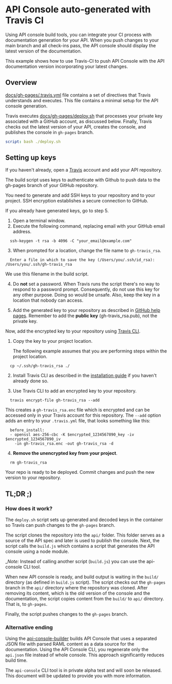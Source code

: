 # API Console auto-generated with Travis CI

Using API console build tools, you can integrate your CI process with documentation generation for your API. When you push changes to your main branch and all check-ins pass, the API console should display the latest version of the documentation.

This example shows how to use Travis-CI to push API Console with the API documentation version incorporating your latest changes.

## Overview

[docs/gh-pages/.travis.yml](gh-pages/.travis.yml) file contains a set of directives that Travis understands and executes. This file contains a minimal setup for the API console generation.

Travis executes [docs/gh-pages/deploy.sh](gh-pages/deploy.sh) that processes your private key associated with a GitHub account, as discussed below. Finally, Travis checks out the latest version of your API, creates the console, and publishes the console in `gh-pages` branch.

```yaml
script: bash ./deploy.sh
```

## Setting up keys

If you haven't already, open a [Travis](https://travis-ci.org/) account and add your API repository.

The build script uses keys to authenticate with Github to push data to the gh-pages branch of your GitHub repository.

You need to generate and add SSH keys to your repository and to your project. SSH encryption establishes a secure connection to GitHub.

If you already have generated keys, go to step 5.

1.  Open a terminal window.
2.  Execute the following command, replacing email with your GitHub email address.

```
  ssh-keygen -t rsa -b 4096 -C "your_email@example.com"
```

3.  When prompted for a location, change the file name to `gh-travis_rsa`.

```
  Enter a file in which to save the key (/Users/you/.ssh/id_rsa): /Users/you/.ssh/gh-travis_rsa
```
  We use this filename in the build script.

4.  Do __not__ set a password. When Travis runs the script there's no way to respond to a password prompt. Consequently, do not use this key for any other purpose. Doing so would be unsafe. Also, keep the key in a location that nobody can access.

5.  Add the generated key to your repository as described in [GitHub help pages](https://help.github.com/articles/adding-a-new-ssh-key-to-your-github-account/). Remember to add the __public key__ (gh-travis_rsa.pub), not the private key.

Now, add the encrypted key to your repository using [Travis CLI](https://github.com/travis-ci/travis.rb).

1.  Copy the key to your project location.

    The following example assumes that you are performing steps within the project location.

```
  cp ~/.ssh/gh-travis_rsa ./
```

2.  Install Travis CLI as described in the [installation guide](https://github.com/travis-ci/travis.rb#installation) if you haven't already done so.

3.  Use Travis CLI to add an encrypted key to your repository.

```
  travis encrypt-file gh-travis_rsa --add
```

  This creates a `gh-travis_rsa.enc` file which is encrypted and can be accessed only in your Travis account for this repository. The `--add` option adds an entry to your `.travis.yml` file, that looks something like this:

```
  before_install:
  - openssl aes-256-cbc -K $encrypted_1234567890_key -iv $encrypted_1234567890_iv
    -in gh-travis_rsa.enc -out gh-travis_rsa -d
```

4.  __Remove the unencrypted key from your project__.

```
  rm gh-travis_rsa
```

Your repo is ready to be deployed. Commit changes and push the new version to your repository.

## TL;DR ;)

### How does it work?

The `deploy.sh` script sets up generated and decoded keys in the container so Travis can push changes to the `gh-pages` branch.

The script clones the repository into the `api/` folder. This folder serves as a source of the API spec and later is used to publish the console. Next, the script calls the `build.js` which contains a script that generates the API console using a node module.

__Note:_ Instead of calling another script (`build.js`) you can use the api-console CLI tool.

When new API console is ready, and build output is waiting in the `build/` directory (as defined in `build.js` script). The script checks out the `gh-pages` branch in the `api/` directory where the repository was cloned.
After removing its content, which is the old version of the console and the documentation, the script copies content from the `build/` to `api/` directory. That is, to `gh-pages`.

Finally, the script pushes changes to the `gh-pages` branch.

### Alternative ending

Using the [api-console-builder](https://www.npmjs.com/package/api-console-builder) builds API Console that uses a separated JSON file with parsed RAML content as a data source for the documentation. Using the API Console CLI, you regenerate only the `api.json` file instead of whole console. This approach significantly reduces build time.

The `api-console` CLI tool is in private alpha test and will soon be released. This document will be updated to provide you with more information.
